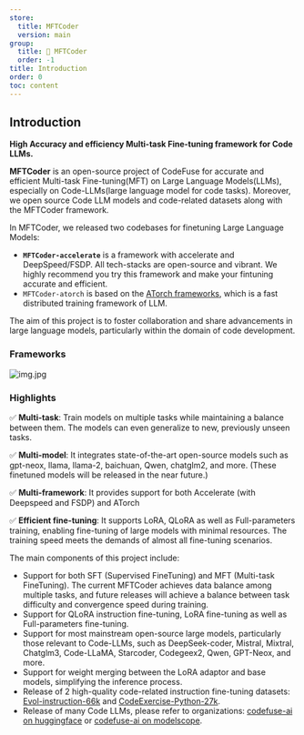 ```yaml
---
store:
  title: MFTCoder
  version: main
group:
  title: 🌱 MFTCoder
  order: -1
title: Introduction
order: 0
toc: content
---
```


## Introduction

**High Accuracy and efficiency Multi-task Fine-tuning framework for Code LLMs.**

**MFTCoder** is an open-source project of CodeFuse for accurate and efficient Multi-task Fine-tuning(MFT) on Large Language Models(LLMs), especially on Code-LLMs(large language model for code tasks).
Moreover, we open source Code LLM models and code-related datasets along with the MFTCoder framework.

In MFTCoder, we released two codebases for finetuning Large Language Models: 
- **```MFTCoder-accelerate```** is a framework with accelerate and DeepSpeed/FSDP. All tech-stacks are open-source and vibrant. We highly recommend you try this framework and make your fintuning accurate and efficient.
- ```MFTCoder-atorch``` is based on the [ATorch frameworks](https://github.com/intelligent-machine-learning/dlrover), which is a fast distributed training framework of LLM.

The aim of this project is to foster collaboration and share advancements in large language models, particularly within the domain of code development.

### Frameworks
![img.jpg](https://mdn.alipayobjects.com/huamei_bvbxju/afts/img/A*p8ahSYMtrwsAAAAAAAAAAAAADlHYAQ/original)

### Highlights
:white_check_mark: **Multi-task**: Train models on multiple tasks while maintaining a balance between them. The models can even generalize to new, previously unseen tasks.

:white_check_mark: **Multi-model**: It integrates state-of-the-art open-source models such as gpt-neox, llama, llama-2, baichuan, Qwen, chatglm2, and more. (These finetuned models will be released in the near future.)

:white_check_mark: **Multi-framework**: It provides support for both Accelerate (with Deepspeed and FSDP) and ATorch

:white_check_mark: **Efficient fine-tuning**: It supports LoRA, QLoRA as well as Full-parameters training, enabling fine-tuning of large models with minimal resources. The training speed meets the demands of almost all fine-tuning scenarios.

The main components of this project include:
- Support for both SFT (Supervised FineTuning) and MFT (Multi-task FineTuning). The current MFTCoder achieves data balance among multiple tasks, and future releases will achieve a balance between task difficulty and convergence speed during training.
- Support for QLoRA instruction fine-tuning, LoRA fine-tuning as well as Full-parameters fine-tuning.
- Support for most mainstream open-source large models, particularly those relevant to Code-LLMs, such as DeepSeek-coder, Mistral, Mixtral, Chatglm3, Code-LLaMA, Starcoder, Codegeex2, Qwen, GPT-Neox, and more.
- Support for weight merging between the LoRA adaptor and base models, simplifying the inference process.
- Release of 2 high-quality code-related instruction fine-tuning datasets: [Evol-instruction-66k](https://huggingface.co/datasets/codefuse-ai/Evol-instruction-66k) and [CodeExercise-Python-27k](https://huggingface.co/datasets/codefuse-ai/CodeExercise-Python-27k).
- Release of many Code LLMs, please refer to organizations: [codefuse-ai on huggingface](https://huggingface.co/codefuse-ai) or [codefuse-ai on modelscope](https://modelscope.cn/organization/codefuse-ai).

